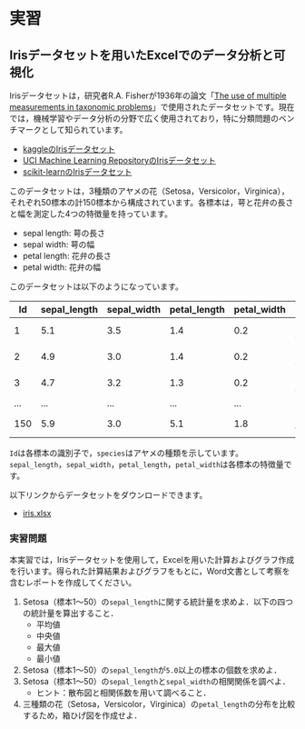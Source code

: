 # 実習

## Irisデータセットを用いたExcelでのデータ分析と可視化

Irisデータセットは，研究者R.A. Fisherが1936年の論文「[The use of multiple measurements in taxonomic problems](https://doi.org/10.1111/j.1469-1809.1936.tb02137.x)」で使用されたデータセットです。現在では，機械学習やデータ分析の分野で広く使用されており，特に分類問題のベンチマークとして知られています。

- [kaggleのIrisデータセット](https://www.kaggle.com/datasets/uciml/iris)
- [UCI Machine Learning RepositoryのIrisデータセット](https://archive.ics.uci.edu/ml/datasets/iris)
- [scikit-learnのIrisデータセット](https://scikit-learn.org/1.4/auto_examples/datasets/plot_iris_dataset.html)

このデータセットは，3種類のアヤメの花（Setosa，Versicolor，Virginica），それぞれ50標本の計150標本から構成されています。各標本は，萼と花弁の長さと幅を測定した4つの特徴量を持っています。

- sepal length: 萼の長さ
- sepal width: 萼の幅
- petal length: 花弁の長さ
- petal width: 花弁の幅

このデータセットは以下のようになっています。

| Id  | sepal_length | sepal_width | petal_length | petal_width | species        |
| --- | ------------ | ----------- | ------------ | ----------- | -------------- |
| 1   | 5.1          | 3.5         | 1.4          | 0.2         | Iris-setosa    |
| 2   | 4.9          | 3.0         | 1.4          | 0.2         | Iris-setosa    |
| 3   | 4.7          | 3.2         | 1.3          | 0.2         | Iris-setosa    |
| ... | ...          | ...         | ...          | ...         | ...            |
| 150 | 5.9          | 3.0         | 5.1          | 1.8         | Iris-virginica |

`Id`は各標本の識別子で，`species`はアヤメの種類を示しています。`sepal_length`，`sepal_width`，`petal_length`，`petal_width`は各標本の特徴量です。

以下リンクからデータセットをダウンロードできます。

- [iris.xlsx](./data/iris.xlsx)

### 実習問題

本実習では，Irisデータセットを使用して，Excelを用いた計算およびグラフ作成を行います。得られた計算結果およびグラフをもとに，Word文書として考察を含むレポートを作成してください。

1. Setosa（標本1～50）の`sepal_length`に関する統計量を求めよ．以下の四つの統計量を算出すること．
   - 平均値
   - 中央値
   - 最大値
   - 最小値
2. Setosa（標本1～50）の`sepal_length`が`5.0`以上の標本の個数を求めよ．
3. Setosa（標本1～50）の`sepal_length`と`sepal_width`の相関関係を調べよ．
   - ヒント：散布図と相関係数を用いて調べること．
4. 三種類の花（Setosa，Versicolor，Virginica）の`petal_length`の分布を比較するため，箱ひげ図を作成せよ．